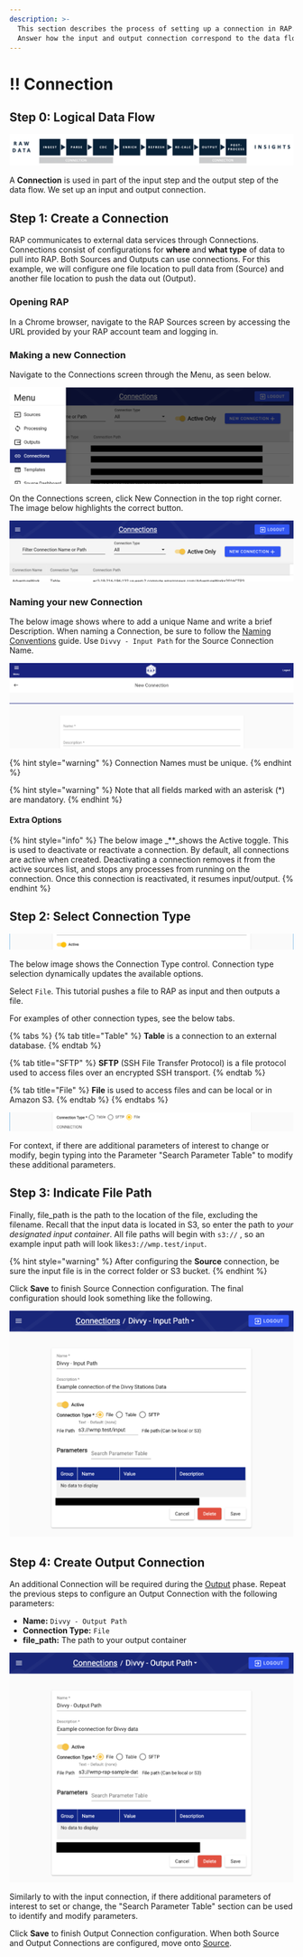 ```yaml
---
description: >-
  This section describes the process of setting up a connection in RAP. !!
  Answer how the input and output connection correspond to the data flow
---
```


# !! Connection

## Step 0: Logical Data Flow

![](../../.gitbook/assets/screen-shot-2020-07-07-at-9.35.32-am.png)

A **Connection** is used in part of the input step and the output step of the data flow. We set up an input and output connection. 

## Step 1: Create a Connection

RAP communicates to external data services through Connections. Connections consist of configurations for **where** and **what type** of data to pull into RAP. Both Sources and Outputs can use connections. For this example, we will configure one file location to pull data from \(Source\) and another file location to push the data out \(Output\).

### Opening RAP

In a Chrome browser, navigate to the RAP Sources screen by accessing the URL provided by your RAP account team and logging in.

### Making a new Connection

Navigate to the Connections screen through the Menu, as seen below.

![Navigation Menu - Connections](../../.gitbook/assets/rap-1-connection-blur.png)

On the Connections screen, click New Connection in the top right corner. The image below highlights the correct button.

![Create a New Connection \(upper right, below &apos;Logout&apos;\)](../../.gitbook/assets/rap-2-new-connection.png)

### Naming your new Connection

The below image shows where to add a unique Name and write a brief Description. When naming a Connection, be sure to follow the [Naming Conventions](connection.md) guide. Use `Divvy - Input Path` for the Source Connection Name.

![New Connection Name and Description Fields](../../.gitbook/assets/screenshot_6.png)

{% hint style="warning" %}
Connection Names must be unique.
{% endhint %}

{% hint style="warning" %}
Note that all fields marked with an asterisk \(\*\) are mandatory.
{% endhint %}

#### Extra Options

{% hint style="info" %}
The below image _\*\*_shows the Active toggle. This is used to deactivate or reactivate a connection. By default, all connections are active when created. Deactivating a connection removes it from the active sources list, and stops any processes from running on the connection. Once this connection is reactivated, it resumes input/output.
{% endhint %}

## Step 2: Select Connection Type

![Active toggle](../../.gitbook/assets/image%20%2822%29.png)

The below image shows the Connection Type control. Connection type selection dynamically updates the available options.

Select `File`. This tutorial pushes a file to RAP as input and then outputs a file.

For examples of other connection types, see the below tabs.

{% tabs %}
{% tab title="Table" %}
**Table** is a connection to an external database.
{% endtab %}

{% tab title="SFTP" %}
**SFTP** \(SSH File Transfer Protocol\) is a file protocol used to access files over an encrypted SSH transport.
{% endtab %}

{% tab title="File" %}
**File** is used to access files and can be local or in Amazon S3.
{% endtab %}
{% endtabs %}

![Connection Type Options](../../.gitbook/assets/image%20%28170%29.png)

For context, if there are additional parameters of interest to change or modify, begin typing into the Parameter "Search Parameter Table" to modify these additional parameters.

## Step 3: Indicate File Path

Finally, file\_path is the path to the location of the file, excluding the filename. Recall that the input data is located in S3, so enter the path to _your designated input container_. All file paths will begin with `s3://` , so an example input path will look like`s3://wmp.test/input`.

{% hint style="warning" %}
After configuring the **Source** connection, be sure the input file is in the correct folder or S3 bucket.
{% endhint %}

Click **Save** to finish Source Connection configuration. The final configuration should look something like the following.

![Input Connection Configuration](../../.gitbook/assets/rap-3-input-path-blur.png)

## Step 4: Create Output Connection

An additional Connection will be required during the [Output](output.md) phase. Repeat the previous steps to configure an Output Connection with the following parameters:

* **Name:** `Divvy - Output Path`
* **Connection Type:** `File`
* **file\_path:** The path to your output container 

![Output Connection Configuration](../../.gitbook/assets/rap-4-output-path-blur.png)

Similarly to with the input connection, if there additional parameters of interest to set or change, the "Search Parameter Table" section can be used to identify and modify parameters.

Click **Save** to finish Output Connection configuration. When both Source and Output Connections are configured, move onto [Source](source.md).

